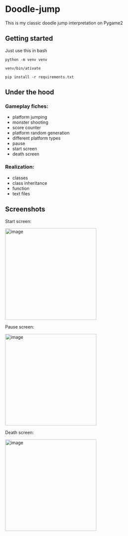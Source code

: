 # Doodle-jump

This is my classic doodle jump interpretation on Pygame2

## Getting started

Just use this in bash 
    
    python -m venv venv
    
    venv/bin/ativate
    
    pip install -r requirements.txt

## Under the hood

### Gameplay fiches:
- platform jumping
- monster shooting
- score counter
- platform random generation
- different platform types
- pause
- start screen
- death screen

### Realization:
- classes
- class inheritance
- function
- text files

## Screenshots

Start screen:

<img width="295" alt="image" src="https://user-images.githubusercontent.com/76251290/156050995-1753569e-f5a5-4079-be3b-5ae0f2cf0b98.png">

Pause screen:

<img width="295" alt="image" src="https://user-images.githubusercontent.com/76251290/156050516-06d69888-1ec3-4ee9-ad96-d65c9c5c0d25.png">

Death screen:

<img width="295" alt="image" src="https://user-images.githubusercontent.com/76251290/156050773-050a1958-8f1a-40b7-a9b8-3694ea068f83.png">
